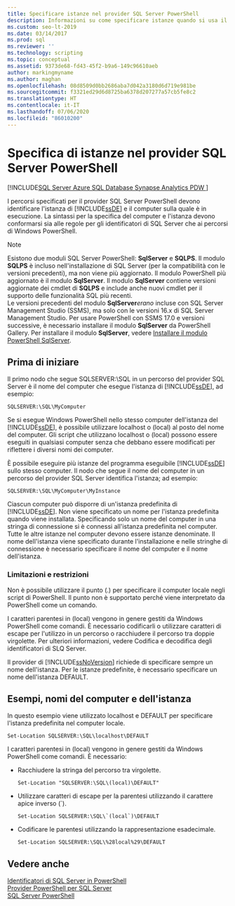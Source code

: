 ```yaml
---
title: Specificare istanze nel provider SQL Server PowerShell
description: Informazioni su come specificare istanze quando si usa il provider SQL Server PowerShell.
ms.custom: seo-lt-2019
ms.date: 03/14/2017
ms.prod: sql
ms.reviewer: ''
ms.technology: scripting
ms.topic: conceptual
ms.assetid: 9373de68-fd43-45f2-b9a6-149c96610aeb
author: markingmyname
ms.author: maghan
ms.openlocfilehash: 08d8509d0bb2686aba7d042a3180d6d719e981be
ms.sourcegitcommit: f3321ed29d6d8725ba6378d207277a57cb5fe8c2
ms.translationtype: HT
ms.contentlocale: it-IT
ms.lasthandoff: 07/06/2020
ms.locfileid: "86010200"
---
```

# <a name="specify-instances-in-the-sql-server-powershell-provider"></a>Specifica di istanze nel provider SQL Server PowerShell
[!INCLUDE[SQL Server Azure SQL Database Synapse Analytics PDW ](../includes/applies-to-version/sql-asdb-asdbmi-asa-pdw.md)]

I percorsi specificati per il provider SQL Server PowerShell devono identificare l'istanza di [!INCLUDE[ssDE](../includes/ssde-md.md)] e il computer sulla quale è in esecuzione. La sintassi per la specifica del computer e l'istanza devono conformarsi sia alle regole per gli identificatori di SQL Server che ai percorsi di Windows PowerShell.  
  
> [!NOTE]
> Esistono due moduli SQL Server PowerShell: **SqlServer** e **SQLPS**. Il modulo **SQLPS** è incluso nell'installazione di SQL Server (per la compatibilità con le versioni precedenti), ma non viene più aggiornato. Il modulo PowerShell più aggiornato è il modulo **SqlServer**. Il modulo **SqlServer** contiene versioni aggiornate dei cmdlet di **SQLPS** e include anche nuovi cmdlet per il supporto delle funzionalità SQL più recenti.  
> Le versioni precedenti del modulo **SqlServer***erano* incluse con SQL Server Management Studio (SSMS), ma solo con le versioni 16.x di SQL Server Management Studio. Per usare PowerShell con SSMS 17.0 e versioni successive, è necessario installare il modulo **SqlServer** da PowerShell Gallery.
> Per installare il modulo **SqlServer**, vedere [Installare il modulo PowerShell SqlServer](download-sql-server-ps-module.md).
  
  
## <a name="before-you-begin"></a>Prima di iniziare  
 Il primo nodo che segue SQLSERVER:\SQL in un percorso del provider SQL Server è il nome del computer che esegue l'istanza di [!INCLUDE[ssDE](../includes/ssde-md.md)], ad esempio:  
  
```  
SQLSERVER:\SQL\MyComputer  
```  
  
 Se si esegue Windows PowerShell nello stesso computer dell'istanza del [!INCLUDE[ssDE](../includes/ssde-md.md)], è possibile utilizzare localhost o (local) al posto del nome del computer. Gli script che utilizzano localhost o (local) possono essere eseguiti in qualsiasi computer senza che debbano essere modificati per riflettere i diversi nomi dei computer.  
  
 È possibile eseguire più istanze del programma eseguibile [!INCLUDE[ssDE](../includes/ssde-md.md)] sullo stesso computer. Il nodo che segue il nome del computer in un percorso del provider SQL Server identifica l'istanza; ad esempio:  
  
```  
SQLSERVER:\SQL\MyComputer\MyInstance  
```  
  
 Ciascun computer può disporre di un'istanza predefinita di [!INCLUDE[ssDE](../includes/ssde-md.md)]. Non viene specificato un nome per l'istanza predefinita quando viene installata. Specificando solo un nome del computer in una stringa di connessione si è connessi all'istanza predefinita nel computer. Tutte le altre istanze nel computer devono essere istanze denominate. Il nome dell'istanza viene specificato durante l'installazione e nelle stringhe di connessione è necessario specificare il nome del computer e il nome dell'istanza.  
  
###  <a name="limitations-and-restrictions"></a><a name="LimitationsRestrictions"></a> Limitazioni e restrizioni  
 Non è possibile utilizzare il punto (.) per specificare il computer locale negli script di PowerShell. Il punto non è supportato perché viene interpretato da PowerShell come un comando.  
  
 I caratteri parentesi in (local) vengono in genere gestiti da Windows PowerShell come comandi. È necessario codificarli o utilizzare caratteri di escape per l'utilizzo in un percorso o racchiudere il percorso tra doppie virgolette. Per ulteriori informazioni, vedere Codifica e decodifica degli identificatori di SLQ Server.  
  
 Il provider di [!INCLUDE[ssNoVersion](../includes/ssnoversion-md.md)] richiede di specificare sempre un nome dell'istanza. Per le istanze predefinite, è necessario specificare un nome dell'istanza DEFAULT.  
  
##  <a name="examples-computer-and-instance-names"></a><a name="Examples"></a> Esempi, nomi del computer e dell'istanza  
 In questo esempio viene utilizzato localhost e DEFAULT per specificare l'istanza predefinita nel computer locale.  
  
```  
Set-Location SQLSERVER:\SQL\localhost\DEFAULT   
```  
  
 I caratteri parentesi in (local) vengono in genere gestiti da Windows PowerShell come comandi. È necessario:  
  
-   Racchiudere la stringa del percorso tra virgolette.  
  
    ```  
    Set-Location "SQLSERVER:\SQL\(local)\DEFAULT"  
    ```  
  
-   Utilizzare caratteri di escape per la parentesi utilizzando il carattere apice inverso (`).  
  
    ```  
    Set-Location SQLSERVER:\SQL\`(local`)\DEFAULT  
    ```  
  
-   Codificare le parentesi utilizzando la rappresentazione esadecimale.  
  
    ```  
    Set-Location SQLSERVER:\SQL\%28local%29\DEFAULT  
    ```  
  
## <a name="see-also"></a>Vedere anche  
 [Identificatori di SQL Server in PowerShell](sql-server-identifiers-in-powershell.md)   
 [Provider PowerShell per SQL Server](sql-server-powershell-provider.md)   
 [SQL Server PowerShell](sql-server-powershell.md)  
  
  
